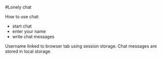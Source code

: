 #Lonely chat

How to use chat:
- start chat
- enter your name
- write chat messages

Username linked to browser tab using session storage.
Chat messages are stored in local storage.